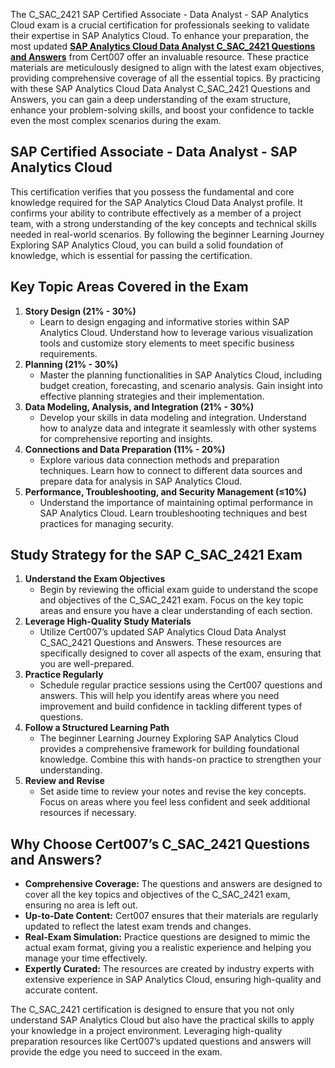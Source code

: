 The C_SAC_2421 SAP Certified Associate - Data Analyst - SAP Analytics Cloud exam is a crucial certification for professionals seeking to validate their expertise in SAP Analytics Cloud. To enhance your preparation, the most updated [**SAP Analytics Cloud Data Analyst C_SAC_2421 Questions and Answers**](https://www.cert007.com/exam/c_sac_2421/) from Cert007 offer an invaluable resource. These practice materials are meticulously designed to align with the latest exam objectives, providing comprehensive coverage of all the essential topics. By practicing with these SAP Analytics Cloud Data Analyst C_SAC_2421 Questions and Answers, you can gain a deep understanding of the exam structure, enhance your problem-solving skills, and boost your confidence to tackle even the most complex scenarios during the exam.

## **SAP Certified Associate - Data Analyst - SAP Analytics Cloud**

This certification verifies that you possess the fundamental and core knowledge required for the SAP Analytics Cloud Data Analyst profile. It confirms your ability to contribute effectively as a member of a project team, with a strong understanding of the key concepts and technical skills needed in real-world scenarios. By following the beginner Learning Journey Exploring SAP Analytics Cloud, you can build a solid foundation of knowledge, which is essential for passing the certification.

## **Key Topic Areas Covered in the Exam**

1. **Story Design (21% - 30%)**
    - Learn to design engaging and informative stories within SAP Analytics Cloud. Understand how to leverage various visualization tools and customize story elements to meet specific business requirements.
2. **Planning (21% - 30%)**
    - Master the planning functionalities in SAP Analytics Cloud, including budget creation, forecasting, and scenario analysis. Gain insight into effective planning strategies and their implementation.
3. **Data Modeling, Analysis, and Integration (21% - 30%)**
    - Develop your skills in data modeling and integration. Understand how to analyze data and integrate it seamlessly with other systems for comprehensive reporting and insights.
4. **Connections and Data Preparation (11% - 20%)**
    - Explore various data connection methods and preparation techniques. Learn how to connect to different data sources and prepare data for analysis in SAP Analytics Cloud.
5. **Performance, Troubleshooting, and Security Management (≤10%)**
    - Understand the importance of maintaining optimal performance in SAP Analytics Cloud. Learn troubleshooting techniques and best practices for managing security.

## **Study Strategy for the SAP C_SAC_2421 Exam**

1. **Understand the Exam Objectives**
    - Begin by reviewing the official exam guide to understand the scope and objectives of the C_SAC_2421 exam. Focus on the key topic areas and ensure you have a clear understanding of each section.
2. **Leverage High-Quality Study Materials**
    - Utilize Cert007’s updated SAP Analytics Cloud Data Analyst C_SAC_2421 Questions and Answers. These resources are specifically designed to cover all aspects of the exam, ensuring that you are well-prepared.
3. **Practice Regularly**
    - Schedule regular practice sessions using the Cert007 questions and answers. This will help you identify areas where you need improvement and build confidence in tackling different types of questions.
4. **Follow a Structured Learning Path**
    - The beginner Learning Journey Exploring SAP Analytics Cloud provides a comprehensive framework for building foundational knowledge. Combine this with hands-on practice to strengthen your understanding.
5. **Review and Revise**
    - Set aside time to review your notes and revise the key concepts. Focus on areas where you feel less confident and seek additional resources if necessary.

## **Why Choose Cert007’s C_SAC_2421 Questions and Answers?**

- **Comprehensive Coverage:** The questions and answers are designed to cover all the key topics and objectives of the C_SAC_2421 exam, ensuring no area is left out.
- **Up-to-Date Content:** Cert007 ensures that their materials are regularly updated to reflect the latest exam trends and changes.
- **Real-Exam Simulation:** Practice questions are designed to mimic the actual exam format, giving you a realistic experience and helping you manage your time effectively.
- **Expertly Curated:** The resources are created by industry experts with extensive experience in SAP Analytics Cloud, ensuring high-quality and accurate content.

The C_SAC_2421 certification is designed to ensure that you not only understand SAP Analytics Cloud but also have the practical skills to apply your knowledge in a project environment. Leveraging high-quality preparation resources like Cert007’s updated questions and answers will provide the edge you need to succeed in the exam.
